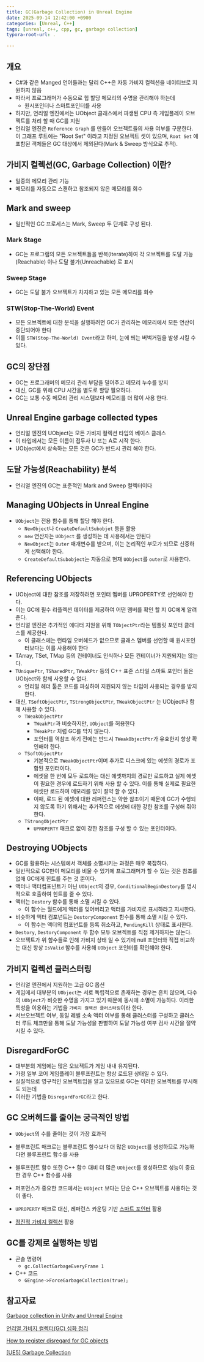 ```yaml
---
title: GC(Garbage Collection) in Unreal Engine
date: 2025-09-14 12:42:00 +0900
categories: [Unreal, C++]
tags: [unreal, c++, cpp, gc, garbage collection]
typora-root-url: .

---
```


## 개요

- C#과 같은 Manged 언어들과는 달리 C++은 자동 가비지 컬렉션을 네이티브로 지원하지 않음
- 따라서 프로그래머가 수동으로 힙 할당 메모리의 수명을 관리해야 하는데
  - 원시포인터나 스마트포인터를 사용
- 하지만, 언리얼 엔진에서는 UObject 클래스에서 파생된 CPU 측 게임플레이 오브젝트를 처리 할 때 GC를 지원
- 언리얼 엔진은 `Reference Graph` 를 만들어 오브젝트들의 사용 여부를 구분한다. 이 그래프 루트에는 "Root Set" 이라고 지정된 오브젝트 셋이 있으며, `Root Set` 에 포함된 객체들은 GC 대상에서 제외된다(Mark & Sweep 방식으로 추적).



## 가비지 컬렉션(GC, Garbage Collection) 이란?

- 일종의 메모리 관리 기능
- 메모리를 자동으로 스캔하고 참조되지 않은 메모리를 회수



## Mark and sweep

- 일반적인 GC 프로세스는 Mark, Sweep 두 단계로 구성 된다.

### Mark Stage

- GC는 프로그램의 모든 오브젝트들을 반복(Iterate)하여 각 오브젝트를 도달 가능(Reachable) 이나 도달 불가(Unreachable) 로 표시

### Sweep Stage

- GC는 도달 불가 오브젝트가 차지하고 있는 모든 메모리를 회수

### STW(Stop-The-World) Event

- 모든 오브젝트에 대한 분석을 실행하려면 GC가 관리하는 메모리에서 모든 연산이 중단되어야 한다
- 이를 `STW(Stop-The-World) Event`라고 하며, 눈에 띄는 버벅거림을 발생 시킬 수 있다.



## GC의 장단점

- GC는 프로그래머의 메모리 관리 부담을 덜어주고 메모리 누수를 방지
- 대신, GC를 위해 CPU 시간을 별도로 할당 필요하다.
- GC는 보통 수동 메모리 관리 시스템보다 메모리를 더 많이 사용 한다.



## Unreal Engine garbage collected types

- 언리얼 엔진의 UObject는 모든 가비지 컬렉션 타입의 베이스 클래스
- 이 타입에서는 모든 이름이 접두사 U 또는 A로 시작 한다.
- UObject에서 상속하는 모든 것은 GC가 반드시 관리 해야 한다.



## 도달 가능성(Reachability) 분석

- 언리얼 엔진의 GC는 표준적인 Mark and Sweep 컬렉터이다



## Managing UObjects in Unreal Engine

- `UObject`는 전용 함수를 통해 할당 해야 한다.
  - `NewObject`나 `CreateDefaultSubobjet`  등을 활용
  - `new` 연산자는 `UObject` 를 생성하는 데 사용해서는 안된다
  - `NewObject`는 `Outer` 매개변수를 받으며, 이는 논리적인 부모가 되므로 신중하게 선택해야 한다.
  - `CreateDefaultSubobject`는 자동으로 현재 `UObject`를 `outer`로 사용한다.



## Referencing UObjects

- UObject에 대한 참조를 저장하려면 포인터 멤버를 UPROPERTY로 선언해야 한다.
- 이는 GC에 필수 리플렉션 데이터를 제공하여 어떤 멤버를 확인 할 지 GC에게 알려준다.
- 언리얼 엔진은 추가적인 에디터 지원을 위해 `TObjectPtr`라는 템플릿 포인터 클래스를 제공한다.
  - 이 클래스에는 런타임 오버헤드가 없으므로 클래스 멤버를 선언할 때 원시포인터보다는 이를 사용해야 한다
- TArray, TSet, TMap 등의 컨테이너도 인식하나 모든 컨테이너가 지원되지는 않는다.
- `TUniquePtr`, `TSharedPtr`, `TWeakPtr` 등의 C++ 표준 스타일 스마트 포인터 들은 UObject와 함께 사용할 수 없다.
  - 언리얼 헤더 툴은 코드를 파싱하여 지원되지 않는 타입이 사용되는 경우를 방지한다.
- 대신, `TSoftObjectPtr`, `TStrongObjectPtr`, `TWeakObjectPtr` 는 UObject나 함께 사용할 수 있다.
  - `TWeakObjectPtr`
    - `TWeakPtr`과 비슷하지만, `UObject`를 허용한다
    - `TWeakPtr` 처럼 GC를 막지 않는다.
    - 포인터를 역참조 하기 전에는 반드시 `TWeakObjectPtr`가 유효한지 항상 확인해야 한다.
  - `TSoftObjectPtr`
    - 기본적으로 `TWeakObjectPtr`이며 추가로 디스크에 있는 에셋의 경로가 포함된 포인터이다.
    - 에셋을 한 번에 모두 로드하는 대신 에셋까지의 경로만 로드하고 실제 에셋이 필요한 경우에 로드하기 위해 사용 할 수 있다. 이를 통해 실제로 필요한 에셋만 로드하여 메모리를 많이 절약 할 수 있다.
    - 이때, 로드 된 에셋에 대한 레퍼런스는 약한 참조이기 때문에 GC가 수행되지 않도록 하기 위해서는 추가적으로 에셋에 대한 강한 참조를 구성해 줘야 한다.
  - `TStrongObjectPtr`
    - `UPROPERTY` 매크로 없이 강한 참조를 구성 할 수 있는 포인터이다.



## Destroying UObjects

- GC를 활용하는 시스템에서 객체를 소멸시키는 과정은 매우 복잡하다.
- 일반적으로 GC만이 메모리를 비울 수 있기에 프로그래머가 할 수 있는 것은 참조를 없애 GC에게 힌트를 주는 것 뿐이다.
- 액터나 액터컴포넌트가 아닌 `UObject`의 경우, `ConditionalBeginDestory`를 명시적으로 호출하여 힌트를 줄 수 있다.
- 액터는 `Destory` 함수를 통해 소멸 시킬 수 있다.
  - 이 함수는 월드에게 액터를 잊어버리고 액터를 가비지로 표시하라고 지시한다.
- 비슷하게 액터 컴포넌트는 `DestoryComponent` 함수를 통해 소멸 시킬 수 있다.
  - 이 함수는 액터의 컴포넌트를 등록 취소하고, `PendingKill` 상태로 표시한다.
- `Destory`, `DestoryComponent` 두 함수 모두 오브젝트를 직접 제거하지는 않는다.
- 오브젝트가 위 함수들로 인해 가비지 상태 일 수 있기에 null 포인터와 직접 비교하는 대신 항상 `IsValid` 함수를 사용해 `UObject` 포인터를 확인해야 한다.



## 가비지 컬렉션 클러스터링

- 언리얼 엔진에서 지원하는 고급 GC 옵션
- 게임에서 대부분의 `UObject`는 서로 독립적으로 존재하는 경우는 흔치 않으며, 다수의 `UObject`가 비슷한 수명을 가지고 있기 때문에 동시에 소멸이 가능하다. 이러한 특성을 이용하는 기법을 `가비지 컬렉션 클러스터링`이라 한다.
- 서브오브젝트 여부, 동일 레벨 소속 액터 여부를 통해 클러스터를 구성하고 클러스터 루트 체크만을 통해 도달 가능성을 판별하여 도달 가능성 여부 검사 시간을 절약 시킬 수 있다.



## DisregardForGC

- 대부분의 게임에는 많은 오브젝트가 게임 내내 유지된다.
- 가령 일부 코어 게임플레이 블루프린트는 항상 로드된 상태일 수 있다.
- 실질적으로 영구적인 오브젝트임을 알고 있으므로 GC는 이러한 오브젝트를 무시해도 되는데
- 이러한 기법을 `DisregardForGC`라고 한다.



## GC 오버헤드를 줄이는 궁극적인 방법

- `UObject`의 수를 줄이는 것이 가장 효과적

- 블루프린트 매크로는 블루프린트 함수보다 더 많은 `UObject`를 생성하므로 가능하다면 블루프린트 함수를 사용

- 블루프린트 함수 또한 C++ 함수 대비 더 많은 `UObject`를 생성하므로 성능이 중요한 경우 C++ 함수를 사용

- 퍼포먼스가 중요한 코드에서는 `UObject` 보다는 단순 C++ 오브젝트를 사용하는 것이 좋다.

- `UPROPERTY` 매크로 대신, 레퍼런스 카운팅 기반 [스마트 포인터](https://dev.epicgames.com/documentation/ko-kr/unreal-engine/smart-pointers-in-unreal-engine) 활용

- [점진적 가비지 컬렉션](https://dev.epicgames.com/documentation/ko-kr/unreal-engine/incremental-garbage-collection-in-unreal-engine) 활용




## GC를 강제로 실행하는 방법

- 콘솔 명령어
  - `gc.CollectGarbageEveryFrame 1` 
- C++ 코드
  - `GEngine->ForceGarbageCollection(true);`



## 참고자료

[Garbage collection in Unity and Unreal Engine](https://youtu.be/Pjad5TVfWrU?si=E7mOJ_pNfSQ4hqx2)

[언리얼 가비지 컬렉터(GC) 심화 정리](https://koreanfoodie.me/1041)

[How to register disregard for GC objects](https://dev.epicgames.com/community/learning/knowledge-base/dPae/unreal-engine-how-to-register-disregard-for-gc-objects)

[[UE5] Garbage Collection](https://scahp.tistory.com/114)

